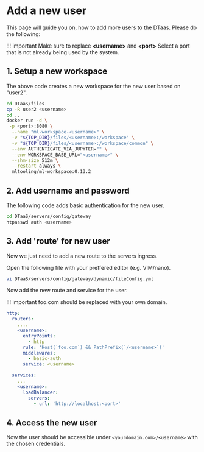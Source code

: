 # Add a new user

This page will guide you on, how to add more users to the DTaas. Please do the following:

<!-- prettier-ignore -->
!!! important
  Make sure to replace **<username\>** and **<port\>**
  Select a port that is not already being used by the system.

## 1. Setup a new workspace

The above code creates a new workspace for the new user based on "user2".

```bash
cd DTaaS/files
cp -R user2 <username>
cd ..
docker run -d \
 -p <port>:8080 \
  --name "ml-workspace-<username>" \
  -v "${TOP_DIR}/files/<username>:/workspace" \
  -v "${TOP_DIR}/files/<username>:/workspace/common" \
  --env AUTHENTICATE_VIA_JUPYTER="" \
  --env WORKSPACE_BASE_URL="<username>" \
  --shm-size 512m \
  --restart always \
  mltooling/ml-workspace:0.13.2

```

## 2. Add username and password

The following code adds basic authentication for the new user.

```bash
cd DTaaS/servers/config/gateway
htpasswd auth <username>
```

## 3. Add 'route' for new user

Now we just need to add a new route to the servers ingress.

Open the following file with your preffered editor (e.g. VIM/nano).

```bash
vi DTaaS/servers/config/gateway/dynamic/fileConfig.yml
```

Now add the new route and service for the user.

<!-- prettier-ignore -->
!!! important
  foo.com should be replaced with your own domain.

```yml
http:
  routers:
    ....
    <username>:
      entryPoints:
        - http
      rule: 'Host(`foo.com`) && PathPrefix(`/<username>`)'
      middlewares:
        - basic-auth
      service: <username>

  services:
    ...
    <username>:
      loadBalancer:
        servers:
          - url: 'http://localhost:<port>'
```

## 4. Access the new user

Now the user should be accessible under `<yourdomain.com>/<username>` with the chosen credentials.
